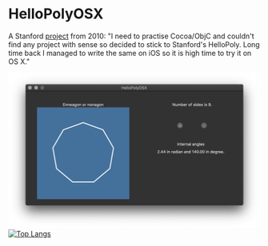 # HelloPolyOSX
A Stanford [project](https://web.stanford.edu/class/cs193p/cgi-bin/drupal/system/files/assignments/Assignment2B-Walkthrough.pdf) from 2010: "I need to practise Cocoa/ObjC and couldn't find any project with sense so decided to stick to Stanford's HelloPoly. Long time back I managed to write the same on iOS so it is high time to try it on OS X."

![screenshot](HelloPoly.png)
[![Top Langs](https://github-readme-stats.vercel.app/api/top-langs/?username=aharon7&layout=pie)](https://github.com/anuraghazra/github-readme-stats)
